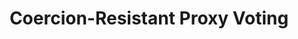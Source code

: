 ---
title: "Coercion-Resistant Proxy Voting"
collection: publications
permalink: /publications/2016-05-Coercion-Resistant-Proxy-Voting
venue: 'In the proceedings of ICT Systems Security and Privacy Protection - 31st IFIP TC 11 International Conference (IFIP SEC 2016)'
paperurl: 'https://doi.org/10.1007/978-3-319-33630-5\_1'
citation: ' Oksana Kulyk,  Stephan Neumann,  Karola Marky,  <b>Jurlind Budurushi</b>,  Melanie Volkamer, </br> In the proceedings of ICT Systems Security and Privacy Protection - 31st IFIP TC 11 International Conference (IFIP SEC 2016)</br>'
---